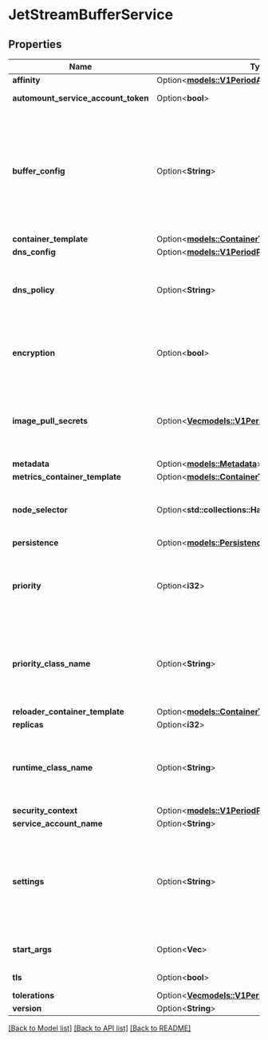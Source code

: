 # JetStreamBufferService

## Properties

Name | Type | Description | Notes
------------ | ------------- | ------------- | -------------
**affinity** | Option<[**models::V1PeriodAffinity**](v1.Affinity.md)> |  | [optional]
**automount_service_account_token** | Option<**bool**> | AutomountServiceAccountToken indicates whether a service account token should be automatically mounted. | [optional]
**buffer_config** | Option<**String**> | Optional configuration for the streams, consumers and buckets to be created in this JetStream service, if specified, it will be merged with the default configuration in numaflow-controller-config. It accepts a YAML format configuration, it may include 4 sections, \"stream\", \"consumer\", \"otBucket\" and \"procBucket\". Available fields under \"stream\" include \"retention\" (e.g. interest, limits, workerQueue), \"maxMsgs\", \"maxAge\" (e.g. 72h), \"replicas\" (1, 3, 5), \"duplicates\" (e.g. 5m). Available fields under \"consumer\" include \"ackWait\" (e.g. 60s) Available fields under \"otBucket\" include \"maxValueSize\", \"history\", \"ttl\" (e.g. 72h), \"maxBytes\", \"replicas\" (1, 3, 5). Available fields under \"procBucket\" include \"maxValueSize\", \"history\", \"ttl\" (e.g. 72h), \"maxBytes\", \"replicas\" (1, 3, 5). | [optional]
**container_template** | Option<[**models::ContainerTemplate**](ContainerTemplate.md)> |  | [optional]
**dns_config** | Option<[**models::V1PeriodPodDnsConfig**](v1.PodDNSConfig.md)> |  | [optional]
**dns_policy** | Option<**String**> | Set DNS policy for the pod. Defaults to \"ClusterFirst\". Valid values are 'ClusterFirstWithHostNet', 'ClusterFirst', 'Default' or 'None'. DNS parameters given in DNSConfig will be merged with the policy selected with DNSPolicy. To have DNS options set along with hostNetwork, you have to specify DNS policy explicitly to 'ClusterFirstWithHostNet'. | [optional]
**encryption** | Option<**bool**> | Whether encrypt the data at rest, defaults to false Enabling encryption might impact the performance, see https://docs.nats.io/running-a-nats-service/nats_admin/jetstream_admin/encryption_at_rest for the detail Toggling the value will impact encrypting/decrypting existing messages. | [optional]
**image_pull_secrets** | Option<[**Vec<models::V1PeriodLocalObjectReference>**](v1.LocalObjectReference.md)> | ImagePullSecrets is an optional list of references to secrets in the same namespace to use for pulling any of the images used by this PodSpec. If specified, these secrets will be passed to individual puller implementations for them to use. For example, in the case of docker, only DockerConfig type secrets are honored. More info: https://kubernetes.io/docs/concepts/containers/images#specifying-imagepullsecrets-on-a-pod | [optional]
**metadata** | Option<[**models::Metadata**](Metadata.md)> |  | [optional]
**metrics_container_template** | Option<[**models::ContainerTemplate**](ContainerTemplate.md)> |  | [optional]
**node_selector** | Option<**std::collections::HashMap<String, String>**> | NodeSelector is a selector which must be true for the pod to fit on a node. Selector which must match a node's labels for the pod to be scheduled on that node. More info: https://kubernetes.io/docs/concepts/configuration/assign-pod-node/ | [optional]
**persistence** | Option<[**models::PersistenceStrategy**](PersistenceStrategy.md)> |  | [optional]
**priority** | Option<**i32**> | The priority value. Various system components use this field to find the priority of the Redis pod. When Priority Admission Controller is enabled, it prevents users from setting this field. The admission controller populates this field from PriorityClassName. The higher the value, the higher the priority. More info: https://kubernetes.io/docs/concepts/configuration/pod-priority-preemption/ | [optional]
**priority_class_name** | Option<**String**> | If specified, indicates the Redis pod's priority. \"system-node-critical\" and \"system-cluster-critical\" are two special keywords which indicate the highest priorities with the former being the highest priority. Any other name must be defined by creating a PriorityClass object with that name. If not specified, the pod priority will be default or zero if there is no default. More info: https://kubernetes.io/docs/concepts/configuration/pod-priority-preemption/ | [optional]
**reloader_container_template** | Option<[**models::ContainerTemplate**](ContainerTemplate.md)> |  | [optional]
**replicas** | Option<**i32**> | JetStream StatefulSet size | [optional]
**runtime_class_name** | Option<**String**> | RuntimeClassName refers to a RuntimeClass object in the node.k8s.io group, which should be used to run this pod.  If no RuntimeClass resource matches the named class, the pod will not be run. If unset or empty, the \"legacy\" RuntimeClass will be used, which is an implicit class with an empty definition that uses the default runtime handler. More info: https://git.k8s.io/enhancements/keps/sig-node/585-runtime-class | [optional]
**security_context** | Option<[**models::V1PeriodPodSecurityContext**](v1.PodSecurityContext.md)> |  | [optional]
**service_account_name** | Option<**String**> | ServiceAccountName applied to the pod | [optional]
**settings** | Option<**String**> | Nats/JetStream configuration, if not specified, global settings in numaflow-controller-config will be used. See https://docs.nats.io/running-a-nats-service/configuration#limits and https://docs.nats.io/running-a-nats-service/configuration#jetstream. For limits, only \"max_payload\" is supported for configuration, defaults to 1048576 (1MB), not recommended to use values over 8388608 (8MB) but max_payload can be set up to 67108864 (64MB). For jetstream, only \"max_memory_store\" and \"max_file_store\" are supported for configuration, do not set \"store_dir\" as it has been hardcoded. | [optional]
**start_args** | Option<**Vec<String>**> | Optional arguments to start nats-server. For example, \"-D\" to enable debugging output, \"-DV\" to enable debugging and tracing. Check https://docs.nats.io/ for all the available arguments. | [optional]
**tls** | Option<**bool**> | Whether enable TLS, defaults to false Enabling TLS might impact the performance | [optional]
**tolerations** | Option<[**Vec<models::V1PeriodToleration>**](v1.Toleration.md)> | If specified, the pod's tolerations. | [optional]
**version** | Option<**String**> | JetStream version, such as \"2.7.1\" | [optional]

[[Back to Model list]](../README.md#documentation-for-models) [[Back to API list]](../README.md#documentation-for-api-endpoints) [[Back to README]](../README.md)


